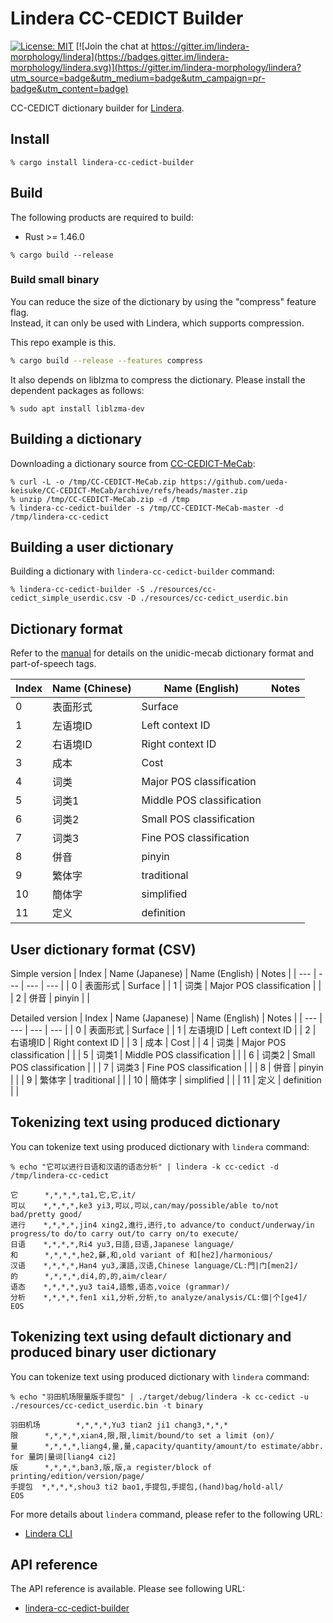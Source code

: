 # Lindera CC-CEDICT Builder

[![License: MIT](https://img.shields.io/badge/License-MIT-yellow.svg)](https://opensource.org/licenses/MIT) [![Join the chat at https://gitter.im/lindera-morphology/lindera](https://badges.gitter.im/lindera-morphology/lindera.svg)](https://gitter.im/lindera-morphology/lindera?utm_source=badge&utm_medium=badge&utm_campaign=pr-badge&utm_content=badge)

CC-CEDICT dictionary builder for [Lindera](https://github.com/lindera-morphology/lindera).


## Install

```shell script
% cargo install lindera-cc-cedict-builder
```


## Build

The following products are required to build:

- Rust >= 1.46.0

```shell script
% cargo build --release
```

### Build small binary

You can reduce the size of the dictionary by using the "compress" feature flag.  
Instead, it can only be used with Lindera, which supports compression.

This repo example is this.

```sh
% cargo build --release --features compress
```

It also depends on liblzma to compress the dictionary. Please install the dependent packages as follows:

```text
% sudo apt install liblzma-dev
```


## Building a dictionary

Downloading a dictionary source from [CC-CEDICT-MeCab](https://github.com/ueda-keisuke/CC-CEDICT-MeCab):

```shell script
% curl -L -o /tmp/CC-CEDICT-MeCab.zip https://github.com/ueda-keisuke/CC-CEDICT-MeCab/archive/refs/heads/master.zip
% unzip /tmp/CC-CEDICT-MeCab.zip -d /tmp
% lindera-cc-cedict-builder -s /tmp/CC-CEDICT-MeCab-master -d /tmp/lindera-cc-cedict
```


## Building a user dictionary

Building a dictionary with `lindera-cc-cedict-builder` command:

```shell script
% lindera-cc-cedict-builder -S ./resources/cc-cedict_simple_userdic.csv -D ./resources/cc-cedict_userdic.bin
```


## Dictionary format

Refer to the [manual](ftp://ftp.jaist.ac.jp/pub/sourceforge.jp/unidic/57618/unidic-mecab.pdf) for details on the unidic-mecab dictionary format and part-of-speech tags.

| Index | Name (Chinese) | Name (English) | Notes |
| --- | --- | --- | --- |
| 0 | 表面形式 | Surface |
| 1 | 左语境ID | Left context ID |
| 2 | 右语境ID | Right context ID |
| 3 | 成本 | Cost |
| 4 | 词类 | Major POS classification | |
| 5 | 词类1 | Middle POS classification | |
| 6 | 词类2 | Small POS classification | |
| 7 | 词类3 | Fine POS classification | |
| 8 | 併音 | pinyin | |
| 9 | 繁体字 | traditional | |
| 10 | 簡体字 | simplified | |
| 11 | 定义 | definition | |


## User dictionary format (CSV)

Simple version
| Index | Name (Japanese) | Name (English) | Notes |
| --- | --- | --- | --- |
| 0 | 表面形式 | Surface |
| 1 | 词类 | Major POS classification | |
| 2 | 併音 | pinyin | |

Detailed version
| Index | Name (Japanese) | Name (English) | Notes |
| --- | --- | --- | --- |
| 0 | 表面形式 | Surface |
| 1 | 左语境ID | Left context ID |
| 2 | 右语境ID | Right context ID |
| 3 | 成本 | Cost |
| 4 | 词类 | Major POS classification | |
| 5 | 词类1 | Middle POS classification | |
| 6 | 词类2 | Small POS classification | |
| 7 | 词类3 | Fine POS classification | |
| 8 | 併音 | pinyin | |
| 9 | 繁体字 | traditional | |
| 10 | 簡体字 | simplified | |
| 11 | 定义 | definition | |


## Tokenizing text using produced dictionary

You can tokenize text using produced dictionary with `lindera` command:

```shell script
% echo "它可以进行日语和汉语的语态分析" | lindera -k cc-cedict -d /tmp/lindera-cc-cedict
```

```text
它      *,*,*,*,ta1,它,它,it/
可以    *,*,*,*,ke3 yi3,可以,可以,can/may/possible/able to/not bad/pretty good/
进行    *,*,*,*,jin4 xing2,進行,进行,to advance/to conduct/underway/in progress/to do/to carry out/to carry on/to execute/
日语    *,*,*,*,Ri4 yu3,日語,日语,Japanese language/
和      *,*,*,*,he2,龢,和,old variant of 和[he2]/harmonious/
汉语    *,*,*,*,Han4 yu3,漢語,汉语,Chinese language/CL:門|门[men2]/
的      *,*,*,*,di4,的,的,aim/clear/
语态    *,*,*,*,yu3 tai4,語態,语态,voice (grammar)/
分析    *,*,*,*,fen1 xi1,分析,分析,to analyze/analysis/CL:個|个[ge4]/
EOS
```

## Tokenizing text using default dictionary and produced binary user dictionary

You can tokenize text using produced dictionary with `lindera` command:

```shell script
% echo "羽田机场限量版手提包" | ./target/debug/lindera -k cc-cedict -u ./resources/cc-cedict_userdic.bin -t binary
```

```text
羽田机场        *,*,*,*,Yu3 tian2 ji1 chang3,*,*,*
限      *,*,*,*,xian4,限,限,limit/bound/to set a limit (on)/
量      *,*,*,*,liang4,量,量,capacity/quantity/amount/to estimate/abbr. for 量詞|量词[liang4 ci2]
版      *,*,*,*,ban3,版,版,a register/block of printing/edition/version/page/
手提包  *,*,*,*,shou3 ti2 bao1,手提包,手提包,(hand)bag/hold-all/
EOS
```

For more details about `lindera` command, please refer to the following URL:

- [Lindera CLI](https://github.com/lindera-morphology/lindera/lindera-cli)


## API reference

The API reference is available. Please see following URL:
- <a href="https://docs.rs/lindera-cc-cedict-builder" target="_blank">lindera-cc-cedict-builder</a>
